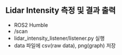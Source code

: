 ## Lidar Intensity 측정 및 결과 출력
- ROS2 Humble
- /scan 
- lidar_intensity_listener/listener.py 실행
- data 파일에 csv(raw data), png(graph) 저장
